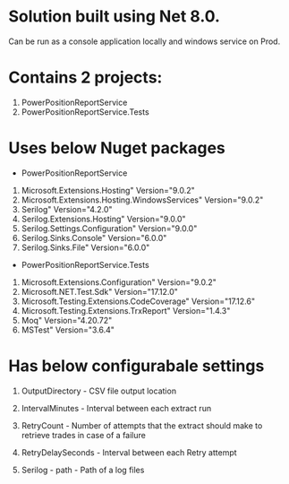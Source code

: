 # Solution built using Net 8.0.
Can be run as a console application locally and windows service on Prod.

# Contains 2 projects:
1. PowerPositionReportService
2. PowerPositionReportService.Tests

# Uses below Nuget packages

* PowerPositionReportService

1. Microsoft.Extensions.Hosting" Version="9.0.2"
2. Microsoft.Extensions.Hosting.WindowsServices" Version="9.0.2"
3. Serilog" Version="4.2.0"
4. Serilog.Extensions.Hosting" Version="9.0.0"
5. Serilog.Settings.Configuration" Version="9.0.0"
6. Serilog.Sinks.Console" Version="6.0.0"
7. Serilog.Sinks.File" Version="6.0.0"

* PowerPositionReportService.Tests

1. Microsoft.Extensions.Configuration" Version="9.0.2"
2. Microsoft.NET.Test.Sdk" Version="17.12.0"
3. Microsoft.Testing.Extensions.CodeCoverage" Version="17.12.6"
4. Microsoft.Testing.Extensions.TrxReport" Version="1.4.3"
5. Moq" Version="4.20.72"
6. MSTest" Version="3.6.4"
	
# Has below configurabale settings 

1. OutputDirectory - CSV file output location

2. IntervalMinutes - Interval between each extract run 

3. RetryCount - Number of attempts that the extract should make to retrieve trades in case of a failure

4. RetryDelaySeconds - Interval between each Retry attempt

5. Serilog - path - Path of a log files
